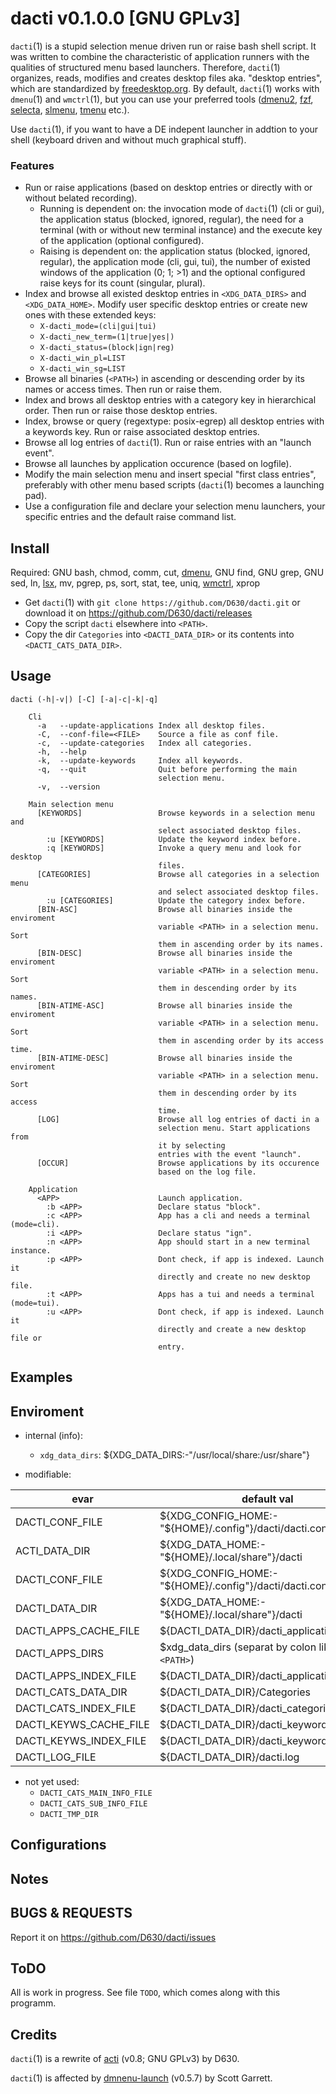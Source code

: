 # dacti v0.1.0.0 [GNU GPLv3] #

`dacti`(1) is a stupid selection menue driven run or raise bash shell script. It was written to combine the characteristic of application runners with the qualities of structured menu based launchers. Therefore, `dacti`(1) organizes, reads, modifies and creates desktop files aka. "desktop entries", which are standardized by [freedesktop.org](http://standards.freedesktop.org). By default, `dacti`(1) works with `dmenu`(1) and `wmctrl`(1), but you can use your preferred tools ([dmenu2](https://bitbucket.org/melek/dmenu2), [fzf](https://github.com/junegunn/fzf), [selecta](https://github.com/garybernhardt/selecta), [slmenu](https://bitbucket.org/rafaelgg/slmenu), [tmenu](https://github.com/dhamidi/tmenu) etc.).

Use `dacti`(1), if you want to have a DE indepent launcher in addtion to your shell (keyboard driven and without much graphical stuff).

### Features ###

* Run or raise applications (based on desktop entries or directly with or without belated recording).
    * Running is dependent on: the invocation mode of `dacti`(1) (cli or gui), the application status (blocked, ignored, regular), the need for a terminal (with or without new terminal instance) and the execute key of the application (optional configured).
    * Raising is dependent on: the application status (blocked, ignored, regular), the application mode (cli, gui, tui), the number of existed windows of the application (0; 1; >1) and the optional configured raise keys for its count (singular, plural).
* Index and browse all existed desktop entries in `<XDG_DATA_DIRS>` and `<XDG_DATA_HOME>`. Modify user specific desktop entries or create new ones with these extended keys:
    * `X-dacti_mode=(cli|gui|tui)`
    * `X-dacti_new_term=(1|true|yes|)`
    * `X-dacti_status=(block|ign|reg)`
    * `X-dacti_win_pl=LIST`
    * `X-dacti_win_sg=LIST`
* Browse all binaries (`<PATH>`) in ascending or descending order by its names or access times. Then run or raise them.
* Index and brows all desktop entries with a category key in hierarchical order. Then run or raise those desktop entries.
* Index, browse or query (regextype: posix-egrep) all desktop entries with a keywords key. Run or raise associated desktop entries.
* Browse all log entries of `dacti`(1). Run or raise entries with an "launch event".
* Browse all launches by application occurence (based on logfile).
* Modify the main selection menu and insert special "first class entries", preferably with other menu based scripts (`dacti`(1) becomes a launching pad).
* Use a configuration file and declare your selection menu launchers, your specific entries and the default raise command list.

## Install ##

Required: GNU bash, chmod, comm, cut, [dmenu](http://tools.suckless.org/dmenu/), GNU find, GNU grep, GNU sed, ln, [lsx](http://tools.suckless.org/lsx), mv, pgrep, ps, sort, stat, tee, uniq, [wmctrl](http://tomas.styblo.name/wmctrl/), xprop

* Get `dacti`(1) with `git clone https://github.com/D630/dacti.git` or download it on https://github.com/D630/dacti/releases
* Copy the script `dacti` elsewhere into `<PATH>`.
* Copy the dir `Categories` into `<DACTI_DATA_DIR>` or its contents into `<DACTI_CATS_DATA_DIR>`.

## Usage ##

```
dacti (-h|-v|) [-C] [-a|-c|-k|-q]

    Cli
      -a   --update-applications Index all desktop files.
      -C,  --conf-file=<FILE>    Source a file as conf file.
      -c,  --update-categories   Index all categories.
      -h,  --help
      -k,  --update-keywords     Index all keywords.
      -q,  --quit                Quit before performing the main
                                 selection menu.
      -v,  --version

    Main selection menu
      [KEYWORDS]                 Browse keywords in a selection menu and
                                 select associated desktop files.
        :u [KEYWORDS]            Update the keyword index before.
        :q [KEYWORDS]            Invoke a query menu and look for desktop
                                 files.
      [CATEGORIES]               Browse all categories in a selection menu
                                 and select associated desktop files.
        :u [CATEGORIES]          Update the category index before.
      [BIN-ASC]                  Browse all binaries inside the enviroment
                                 variable <PATH> in a selection menu. Sort
                                 them in ascending order by its names.
      [BIN-DESC]                 Browse all binaries inside the enviroment
                                 variable <PATH> in a selection menu. Sort
                                 them in descending order by its names.
      [BIN-ATIME-ASC]            Browse all binaries inside the enviroment
                                 variable <PATH> in a selection menu. Sort
                                 them in ascending order by its access time.
      [BIN-ATIME-DESC]           Browse all binaries inside the enviroment
                                 variable <PATH> in a selection menu. Sort
                                 them in descending order by its access
                                 time.
      [LOG]                      Browse all log entries of dacti in a
                                 selection menu. Start applications from
                                 it by selecting
                                 entries with the event "launch".
      [OCCUR]                    Browse applications by its occurence
                                 based on the log file.

    Application
      <APP>                      Launch application.
        :b <APP>                 Declare status "block".
        :c <APP>                 App has a cli and needs a terminal (mode=cli).
        :i <APP>                 Declare status "ign".
        :n <APP>                 App should start in a new terminal instance.
        :p <APP>                 Dont check, if app is indexed. Launch it
                                 directly and create no new desktop file.
        :t <APP>                 Apps has a tui and needs a terminal (mode=tui).
        :u <APP>                 Dont check, if app is indexed. Launch it
                                 directly and create a new desktop file or
                                 entry.
```

## Examples ##

## Enviroment ##

* internal (info):
    * `xdg_data_dirs`: ${XDG_DATA_DIRS:-"/usr/local/share:/usr/share"}

* modifiable:

| evar  | default val |
| ------------- | ------------- |
| DACTI_CONF_FILE | ${XDG_CONFIG_HOME:-"${HOME}/.config"}/dacti/dacti.conf |
| ACTI_DATA_DIR | ${XDG_DATA_HOME:-"${HOME}/.local/share"}/dacti  |
| DACTI_CONF_FILE | ${XDG_CONFIG_HOME:-"${HOME}/.config"}/dacti/dacti.conf |
| DACTI_DATA_DIR | ${XDG_DATA_HOME:-"${HOME}/.local/share"}/dacti |
| DACTI_APPS_CACHE_FILE | ${DACTI_DATA_DIR}/dacti_applications.cache |
| DACTI_APPS_DIRS | $xdg_data_dirs (separat by colon like in `<PATH>`) |
| DACTI_APPS_INDEX_FILE | ${DACTI_DATA_DIR}/dacti_applications.index |
| DACTI_CATS_DATA_DIR | ${DACTI_DATA_DIR}/Categories |
| DACTI_CATS_INDEX_FILE | ${DACTI_DATA_DIR}/dacti_categories.index |
| DACTI_KEYWS_CACHE_FILE | ${DACTI_DATA_DIR}/dacti_keywords.cache |
| DACTI_KEYWS_INDEX_FILE | ${DACTI_DATA_DIR}/dacti_keywords.index |
| DACTI_LOG_FILE | ${DACTI_DATA_DIR}/dacti.log |

* not yet used:
    * `DACTI_CATS_MAIN_INFO_FILE`
    * `DACTI_CATS_SUB_INFO_FILE`
    * `DACTI_TMP_DIR`

## Configurations ##

## Notes ##

## BUGS & REQUESTS ##

Report it on https://github.com/D630/dacti/issues

## ToDO ##

All is work in progress. See file `TODO`, which comes along with this programm.

## Credits ##

`dacti`(1) is a rewrite of [acti](https://github.com/D630/acti) (v0.8; GNU GPLv3) by D630.

`dacti`(1) is affected by [dmnenu-launch](https://github.com/Wintervenom/Scripts/blob/master/file/launch/dmenu-launch) (v0.5.7) by Scott Garrett.
